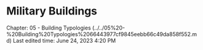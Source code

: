 # Military Buildings

Chapter: 05 - Building Typologies (../../05%20-%20Building%20Typologies%2066443977cf9845eebb66c49da858f552.md)
Last edited time: June 24, 2023 4:20 PM